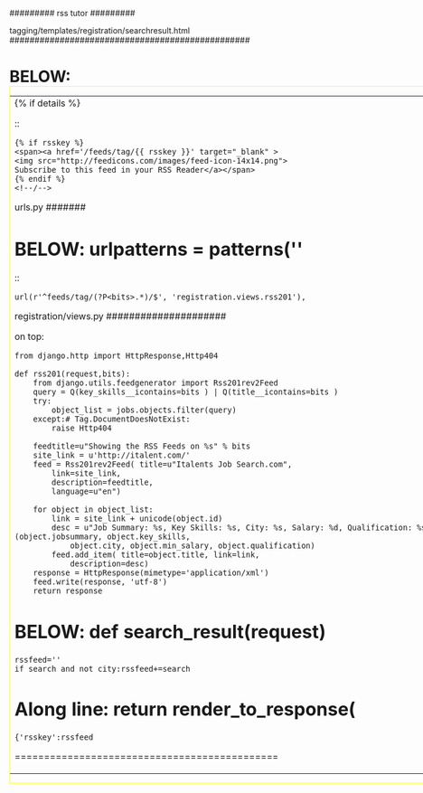 
#########
rss tutor
#########


tagging/templates/registration/searchresult.html 
################################################


BELOW:<div style="border:1px solid yellow;width:890px;"><table><tr><td>{% if details %}
=======================================================================================

::

	{% if rsskey %}
	<span><a href='/feeds/tag/{{ rsskey }}' target="_blank" >
	<img src="http://feedicons.com/images/feed-icon-14x14.png">
	Subscribe to this feed in your RSS Reader</a></span>
	{% endif %}
	<!--/-->
	


urls.py
#######


BELOW: urlpatterns = patterns(''
================================

::


	url(r'^feeds/tag/(?P<bits>.*)/$', 'registration.views.rss201'),
	


registration/views.py
#####################

on top:
	
	from django.http import HttpResponse,Http404

	def rss201(request,bits):
	    from django.utils.feedgenerator import Rss201rev2Feed
	    query = Q(key_skills__icontains=bits ) | Q(title__icontains=bits )
	    try:
	        object_list = jobs.objects.filter(query)
	    except:# Tag.DocumentDoesNotExist:
	        raise Http404
	
	    feedtitle=u"Showing the RSS Feeds on %s" % bits
	    site_link = u'http://italent.com/'
	    feed = Rss201rev2Feed( title=u"Italents Job Search.com",
	        link=site_link,
	        description=feedtitle,
	        language=u"en")
	
	    for object in object_list:        
	        link = site_link + unicode(object.id)
	        desc = u"Job Summary: %s, Key Skills: %s, City: %s, Salary: %d, Qualification: %s" % (object.jobsummary, object.key_skills, 
	            object.city, object.min_salary, object.qualification)
	        feed.add_item( title=object.title, link=link,
	            description=desc)
	    response = HttpResponse(mimetype='application/xml')
	    feed.write(response, 'utf-8')
	    return response
	


BELOW: 	def search_result(request)
==================================

    rssfeed=''
    if search and not city:rssfeed+=search
    
Along line: 	 return render_to_response(
===========================================

   
    {'rsskey':rssfeed

=============================================

